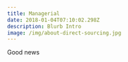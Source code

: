 ```yaml
---
title: Managerial
date: 2018-01-04T07:10:02.298Z
description: Blurb Intro
image: /img/about-direct-sourcing.jpg
---
```

Good news
